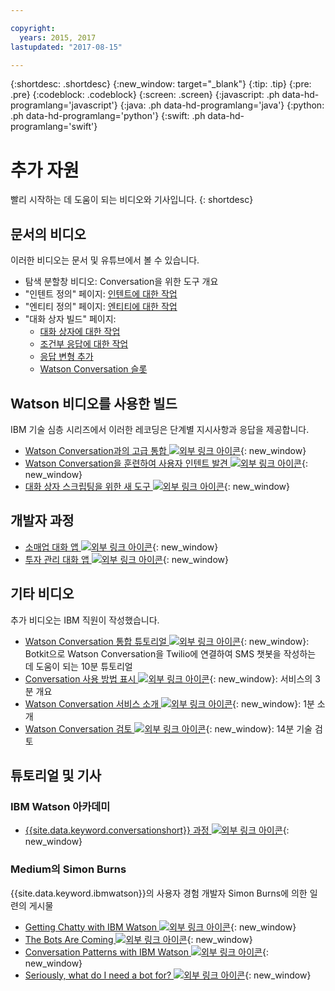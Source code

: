 ```yaml
---

copyright:
  years: 2015, 2017
lastupdated: "2017-08-15"

---
```


{:shortdesc: .shortdesc}
{:new_window: target="_blank"}
{:tip: .tip}
{:pre: .pre}
{:codeblock: .codeblock}
{:screen: .screen}
{:javascript: .ph data-hd-programlang='javascript'}
{:java: .ph data-hd-programlang='java'}
{:python: .ph data-hd-programlang='python'}
{:swift: .ph data-hd-programlang='swift'}

# 추가 자원

빨리 시작하는 데 도움이 되는 비디오와 기사입니다.
{: shortdesc}

## 문서의 비디오

이러한 비디오는 문서 및 유튜브에서 볼 수 있습니다.

- 탐색 분할창 비디오: Conversation을 위한 도구 개요
- "인텐트 정의" 페이지: [인텐트에 대한 작업](intents.html)
- "엔티티 정의" 페이지: [엔티티에 대한 작업](entities.html)
- "대화 상자 빌드" 페이지:
    - [대화 상자에 대한 작업](dialog-build.html)
    - [조건부 응답에 대한 작업](dialog-build.html#multiple)
    - [응답 변형 추가](dialog-build.html#variety)
    - [Watson Conversation 슬롯](dialog-build.html#slots)

## Watson 비디오를 사용한 빌드

IBM 기술 심층 시리즈에서 이러한 레코딩은 단계별 지시사항과 응답을 제공합니다.

- [Watson Conversation과의 고급 통합 ![외부 링크 아이콘](../../icons/launch-glyph.svg "외부 링크 아이콘")](https://youtu.be/0rnt54ONtQw){: new_window}
- [Watson Conversation을 훈련하여 사용자 인텐트 발견 ![외부 링크 아이콘](../../icons/launch-glyph.svg "외부 링크 아이콘")](https://youtu.be/uYw4Tv1Y5tc){: new_window}
- [대화 상자 스크립팅을 위한 새 도구 ![외부 링크 아이콘](../../icons/launch-glyph.svg "외부 링크 아이콘")](https://youtu.be/QuR54--vD5o){: new_window}

## 개발자 과정

- [소매업 대화 앱 ![외부 링크 아이콘](../../icons/launch-glyph.svg "외부 링크 아이콘")](https://developer.ibm.com/code/journey/create-cognitive-retail-chatbot/){: new_window}
- [투자 관리 대화 앱 ![외부 링크 아이콘](../../icons/launch-glyph.svg "외부 링크 아이콘")](https://developer.ibm.com/code/journey/create-an-investment-management-chatbot/){: new_window}

## 기타 비디오

추가 비디오는 IBM 직원이 작성했습니다.

- [Watson Conversation 통합 튜토리얼 ![외부 링크 아이콘](../../icons/launch-glyph.svg "외부 링크 아이콘")](https://www.youtube.com/watch?v=O3silvVBaC8&t=3s){: new_window}: Botkit으로 Watson Conversation을 Twilio에 연결하여 SMS 챗봇을 작성하는 데 도움이 되는 10분 튜토리얼
- [Conversation 사용 방법 표시 ![외부 링크 아이콘](../../icons/launch-glyph.svg "외부 링크 아이콘")](https://youtu.be/1rTl1WEbg5U){: new_window}: 서비스의 3분 개요
- [Watson Conversation 서비스 소개 ![외부 링크 아이콘](../../icons/launch-glyph.svg "외부 링크 아이콘")](https://youtu.be/A96nLYSMltA){: new_window}: 1분 소개
- [Watson Conversation 검토 ![외부 링크 아이콘](../../icons/launch-glyph.svg "외부 링크 아이콘")](https://youtu.be/ELwWhJGE2P8){: new_window}: 14분 기술 검토

## 튜토리얼 및 기사

### IBM Watson 아카데미

- [{{site.data.keyword.conversationshort}} 과정 ![외부 링크 아이콘](../../icons/launch-glyph.svg "외부 링크 아이콘")](https://www.watson-academy.info/course/index.php?categoryid=29){: new_window}

### Medium의 Simon Burns

{{site.data.keyword.ibmwatson}}의 사용자 경험 개발자 Simon Burns에 의한 일련의 게시물

- [Getting Chatty with IBM Watson ![외부 링크 아이콘](../../icons/launch-glyph.svg "외부 링크 아이콘")](https://medium.com/@snrubnomis/getting-chatty-with-ibm-watson-1075c549ee9e#.vkt86reej){: new_window}
- [The Bots Are Coming ![외부 링크 아이콘](../../icons/launch-glyph.svg "외부 링크 아이콘")](https://medium.com/@snrubnomis/the-bots-are-coming-b0fa71475381#.jq8md0zg7){: new_window}
- [Conversation Patterns with IBM Watson ![외부 링크 아이콘](../../icons/launch-glyph.svg "외부 링크 아이콘")](https://medium.com/@snrubnomis/conversation-patterns-with-ibm-watson-6c4be05e2fe5#.eorkk7crm){: new_window}
- [Seriously, what do I need a bot for? ![외부 링크 아이콘](../../icons/launch-glyph.svg "외부 링크 아이콘")](https://medium.com/@snrubnomis/seriously-what-do-i-need-a-bot-for-8b91a5ffac1a#.ipvv6ixru){: new_window}
